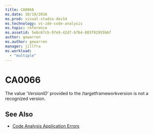 ```yaml
---
title: CA0066
ms.date: 10/19/2016
ms.prod: visual-studio-dev14
ms.technology: vs-ide-code-analysis
ms.topic: reference
ms.assetid: 5e6c67cb-97e9-42d7-b764-803f92955b6f
author: gewarren
ms.author: gewarren
manager: jillfra
ms.workload:
  - "multiple"
---
```

# CA0066

The value '*VersionID*' provided to the /targetframeworkversion is not a recognized version.

## See Also

- [Code Analysis Application Errors](../code-quality/code-analysis-application-errors.md)